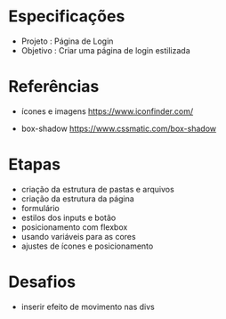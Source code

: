 # Especificações
  + Projeto  : Página de Login
  + Objetivo : Criar uma página de login estilizada

# Referências
- ícones e imagens
  https://www.iconfinder.com/

- box-shadow
  https://www.cssmatic.com/box-shadow

# Etapas
- criação da estrutura de pastas e arquivos
- criação da estrutura da página
- formulário
- estilos dos inputs e botão
- posicionamento com flexbox
- usando variáveis para as cores
- ajustes de ícones e posicionamento

# Desafios
- inserir efeito de movimento nas divs